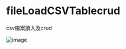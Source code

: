 # fileLoadCSVTablecrud
csv檔案讀入及crud

![image](https://user-images.githubusercontent.com/23658791/118142529-0aac4980-b43d-11eb-85c2-b1a4d048b9ee.png)
